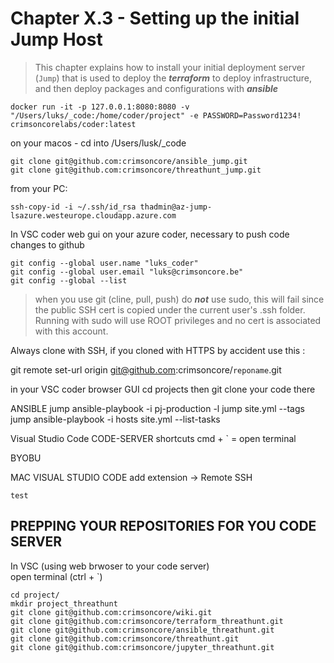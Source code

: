 # Chapter X.3 - Setting up the initial Jump Host
>This chapter explains how to install your initial deployment server (`Jump`) that is used to deploy the ***terraform*** to deploy infrastructure, and then deploy packages and configurations with ***ansible***

```code
docker run -it -p 127.0.0.1:8080:8080 -v "/Users/luks/_code:/home/coder/project" -e PASSWORD=Password1234! crimsoncorelabs/coder:latest
```

on your macos - cd into /Users/lusk/_code

```code 
git clone git@github.com:crimsoncore/ansible_jump.git
git clone git@github.com:crimsoncore/threathunt_jump.git
```

from your PC:
```code
ssh-copy-id -i ~/.ssh/id_rsa thadmin@az-jump-lsazure.westeurope.cloudapp.azure.com
```

In VSC coder web gui on your azure coder, necessary to push code changes to github
```code
git config --global user.name "luks_coder"
git config --global user.email "luks@crimsoncore.be"
git config --global --list
```

> when you use git (cline, pull, push) do ***not*** use sudo, this will fail since the public SSH cert is copied under the current user's .ssh folder. Running with sudo will use ROOT privileges and no cert is associated with this account.

Always clone with SSH, if you cloned with HTTPS by accident use this :

git remote set-url origin git@github.com:crimsoncore/`reponame`.git

in your VSC coder browser GUI
cd projects
then git clone your code there

ANSIBLE jump
ansible-playbook -i pj-production -l jump site.yml --tags jump
ansible-playbook -i hosts site.yml --list-tasks

Visual Studio Code CODE-SERVER shortcuts
cmd + ` = open terminal

BYOBU

MAC VISUAL STUDIO CODE
    add extension -> Remote SSH

    test


PREPPING YOUR REPOSITORIES FOR YOU CODE SERVER
----
In VSC (using web brwoser to your code server)  
open terminal (ctrl + `)

```code
cd project/
mkdir project_threathunt
git clone git@github.com:crimsoncore/wiki.git
git clone git@github.com:crimsoncore/terraform_threathunt.git
git clone git@github.com:crimsoncore/ansible_threathunt.git
git clone git@github.com:crimsoncore/threathunt.git
git clone git@github.com:crimsoncore/jupyter_threathunt.git
```
